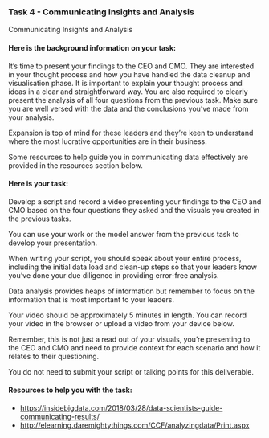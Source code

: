 <h3>Task 4 - Communicating Insights and Analysis</h3>
Communicating Insights and Analysis

<h4>Here is the background information on your task:</h4>
It’s time to present your findings to the CEO and CMO. They are interested in your thought process and how you have handled the data cleanup and visualisation phase. 
It is important to explain your thought process and ideas in a clear and straightforward way. You are also required to clearly present the analysis of all four 
questions from the previous task. Make sure you are well versed with the data and the conclusions you’ve made from your analysis. 

Expansion is top of mind for these leaders and they’re keen to understand where the most lucrative opportunities are in their business. 

Some resources to help guide you in communicating data effectively are provided in the resources section below.

<h4>Here is your task:</h4>
Develop a script and record a video presenting your findings to the CEO and CMO based on the four questions they asked and the visuals you created in the previous 
tasks.

You can use your work or the model answer from the previous task to develop your presentation.

When writing your script, you should speak about your entire process, including the initial data load and clean-up steps so that your leaders know you’ve done your 
due diligence in providing error-free analysis.

Data analysis provides heaps of information but remember to focus on the information that is most important to your leaders.

Your video should be approximately 5 minutes in length. You can record your video in the browser or upload a video from your device below.

Remember, this is not just a read out of your visuals, you’re presenting to the CEO and CMO and need to provide context for each scenario and how it relates to 
their questioning. 

You do not need to submit your script or talking points for this deliverable.

<h4>Resources to help you with the task:</h4>

 - https://insidebigdata.com/2018/03/28/data-scientists-guide-communicating-results/
 - http://elearning.daremightythings.com/CCF/analyzingdata/Print.aspx
